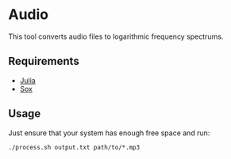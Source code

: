 Audio
=====

This tool converts audio files to logarithmic frequency spectrums.

Requirements
------------
 - [Julia](http://julialang.org/)
 - [Sox](http://sox.sourceforge.net/)

Usage
-----
Just ensure that your system has enough free space and run:

	./process.sh output.txt path/to/*.mp3

